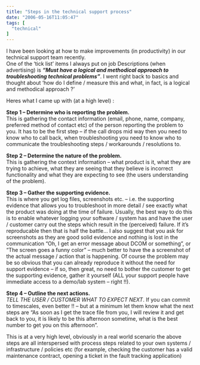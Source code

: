 ```yaml
---
title: "Steps in the technical support process"
date: "2006-05-16T11:05:47"
tags: [
  "technical"
]
---
```

I have been looking at how to make improvements (in productivity) in our technical support team recently.  
One of the ‘tick list’ items I always put on job Descriptions (when advertising) is ***“Must have a logical and methodical approach to troubleshooting technical problems”***. I went right back to basics and thought about ‘how do I define / measure this and what, in fact, is a logical and methodical approach ?’

Heres what I came up with (at a high level) :

**Step 1 – Determine who is reporting the problem.**  
This is gathering the contact information (email, phone, name, company, preferred method of contact etc) of the person reporting the problem to you. It has to be the first step – if the call drops mid way then you need to know who to call back, when troubleshooting you need to know who to communicate the troubleshooting steps / workarounds / resolutions to.

**Step 2 – Determine the nature of the problem.**  
This is gathering the context information – what product is it, what they are trying to achieve, what they are seeing that they believe is incorrect functionality and what they are expecting to see (the users understanding of the problem).

**Step 3 – Gather the supporting evidence.**  
This is where you get log files, screenshots etc. – i.e. the supporting evidence that allows you to troubleshoot in more detail / see exactly what the product was doing at the time of failure. Usually, the best way to do this is to enable whatever logging your software / system has and have the user / customer carry out the steps which result in the (perceived) failure. If it’s reproducable then that is half the battle… I also suggest that you ask for screenshots as they are good solid evidence and nothing is lost in the communication “Oh, I get an error message about DCOM or something”, or “The screen goes a funny color” – much better to have the a screenshot of the actual message / action that is happening. Of course the problem may be so obvious that you can already reproduce it without the need for support evidence – if so, then great, no need to bother the customer to get the supporting evidence, gather it yourself (ALL your support people have immediate access to a demo/lab system – right !!).

**Step 4 – Outline the next actions.**  
*TELL THE USER / CUSTOMER WHAT TO EXPECT NEXT*. If you can commit to timescales, even better !! – but at a minimum let them know what the next steps are “As soon as I get the trace file from you, I will review it and get back to you, it is likely to be this afternoon sometime, what is the best number to get you on this afternoon”.

This is at a very high level, obviously in a real world scenario the above steps are all interspersed with process steps related to your own systems / infrastructure / policies etc (for example, checking the customer has a valid maintenance contract, opening a ticket in the fault tracking application)